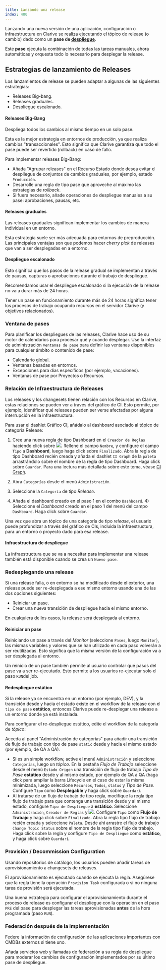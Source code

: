 ```yaml
---
title: Lanzando una release
index: 400
---
```


Lanzando una nueva versión de una aplicación, configuración o infraestructura en Clarive se realiza ejecutando el tópico
de release (o cambio) dado como un **pase de [despliegue](/guide/deployment)**.

Este **pase** ejecuta la combinación de todas las tareas manuales, ahora automáticas y orquesta todo lo necesario para
desplegar la release.

## Estrategias de lanzamiento de Releases

Los lanzamientos de release se pueden adaptar a algunas de las siguientes estrategias:

- Releases Big-bang.
- Releases graduales.
- Despliegue escalonado.

#### Releases Big-Bang

Despliega todos los cambios al mismo tiempo en un solo pase.

Esta es la mejor estrategia en entornos de producción, ya que realiza cambios "transaccionales". Esto significa que
Clarive garantiza que todo el pase puede ser revertido (rollback) en caso de fallo.

Para implementar releases Big-Bang:

- Añada "Agrupar releases" en el Recurso Estado donde desea evitar el despliegue de conjuntos de cambios graduales, por
  ejemplo, estado `Producción`.
- Desarrolle una regla de tipo pase que aproveche al máximo las estrategias de *rollback*.
- Si fuera necesario, añade operaciones de despliegue manuales a su pase: aprobaciones, pausas, etc.

#### Releases graduales

Las releases graduales significan implementar los cambios de manera individual en un entorno.

Esta estrategia suele ser más adecuada para entornos de preproducción. Las principales ventajas son que podemos hacer
*cherry pick* de releases que van a ser desplegadas en a entorno.

#### Despliegue escalonado

Esto significa que los pasos de la release gradual se implementan a través de pausas, capturas o aprobaciones durante el
trabajo de despliegue.

Recomendamos usar el despliegue escalonado si la ejecución de la release no va a durar más de 24 horas.

Tener un pase en funcionamiento durante más de 24 horas significa tener los procesos de trabajo ocupando recursos en el
servidor Clarive (y objetivos relacionados).

### Ventana de pases

Para planificar los despliegues de las releases, Clarive hace uso de su motor de calendarios para procesar qué y cuando
desplegar. Use la interfaz de administración `Ventanas de pase` para definir las ventanas disponibles para cualquier
ámbito o contenido de pase:

- Calendario global.
- Ventanas basadas en entornos.
- Excepciones para días específicos (por ejemplo, vacaciones).
- Ventanas de pase por Proyectos o Recursos.

### Relación de Infraestructura de Releases

Los releases y los changesets tienen relación con los Recursos en Clarive, estas relaciones se pueden ver a través del
gráfico de CI. Esto permite, por ejemplo, identificar qué releases pueden ser verse afectadas por alguna interrupción en
la infraestructura.

Para usar el dashlet Gráfico CI, añádalo al dashboard asociado al tópico de categoría Release:

1) Cree una nueva regla de tipo Dashboard en el `Creador de Reglas` haciendo click sobre ![](/static/images/icons/add.svg). Rellene el campo `Nombre`, y configure el campo `Tipo` a **Dashboard**, luego
haga click sobre `Finalizado`. Abra la regla de tipo Dashboard recién creada y añada el dashlet `CI Graph` de la
`paleta` arrastrándolo sobre el nombre de la regla de tipo Dashboard. Haga click sobre `Guardar`.  Para una lectura más
detallada sobre este tema, véase [CI Graph](/rules/palette/dashlets/ci-graph).

2) Abra `Categorías` desde el menú `Administración`.

3) Seleccione la `Categoría` de tipo *Release*.

4) Añada el dashboard creado en el paso 1 en el combo `Dashboard`.  4) Seleccione el *Dashboard* creado en el paso 1 del
menú del campo `Dashboard`. Haga click sobre `Guardar`.

Una vez que abra un tópico de una categoría de tipo *release*, el usuario puede profundizar a través del gráfico de CIs,
incluida la infraestructura, para un entorno o proyecto dado para esa release.

#### Infraestructura de despliegue

La infraestructura que se va a necesitar para implementar una release también está disponible cuando se crea un `Nuevo
pase`.

### Redesplegando una release

Si una release falla, o en entorno se ha modificado desde el exterior, una release puede ser re-desplegada a ese mismo
entorno usando una de las dos opciones siguientes:

- Reiniciar un pase.
- Crear una nueva transición de despliegue hacia el mismo entorno.

En cualquiera de los casos, la release será desplegada al entorno.

#### Reiniciar un pase

Reiniciando un pase a través del *Monitor* (seleccione `Pases`, luego `Monitor`), las mismas variables y valores que se
han utilizado en cada paso volverán a ser reutilizadas. Esto significa que la misma versión de la configuración va a ser
desplegada al entorno.

Un reinicio de un pase también permite al usuario controlar qué pasos del pase va a ser re-ejecutado. Esto permite a los
usuarios re-ejecutar solo el paso `RUN`del job.

#### Redespliegue estático

Si la release ya se encuentra en un entorno (por ejemplo, DEV), y la transición desde y hacia el estado existe en el
workflow de la release con el `tipo de pase` **estático**, entonces Clarive puede re-desplegar una release a un entorno
donde ya está instalada.

Para configurar el re-despliegue estático, edite el workflow de la categoría de *tópico*:

Acceda al panel "Administración de categorías" para añadir una transición de flujo de trabajo con tipo de pase `static`
desde y hacia el mismo estado (por ejemplo, de QA a QA).

- Si es un simple workflow, active el menú `Administración` y seleccione `Categorías`, luego un *tópico*. En la pestaña
  *Flujo de Trabajo* seleccione desde el menú `Estado Origen` una transición de flujo de trabajo *Tipo de Pase*
**estático** desde y al mismo estado, por ejemplo de QA a QA (haga click para ampliar la barra Lifecycle en el caso de
estar la misma minimizada, luego seleccione `Recursos`, `Todos`, `status` y *Tipo de Pase*. Configure `Tipo` como
**Desplegable** y haga click sobre `Guardar`).
- Al tratarse de un flujo de trabajo de tipo regla, modifique la regla tipo flujo de trabajo para que contenga una
  transición desde y al mismo estado, configure `Tipo de Despliegue` a **estático**. Seleccione `Administración`,
`Creador de Reglas` y ![](/static/images/icons/add.svg).  Configure `Tipo` como **Flujo de Trabajo** y haga
click sobre `Finalizado`. Abra la regla tipo flujo de trabajo recién creada y seleccione `Paleta`. Desde ahí arrastre el
flujo de trabajo `Change Topic Status` sobre el nombre de la regla tipo flujo de trabajo. Haga click sobre la regla
y configure `Tipo de Despliegue` como **estático**, y haga click sobre `Guardar`).

### Provisión / Decommission Configuration

Usando repositorios de catálogo, los usuarios pueden añadir tareas de aprovisionamiento a changesets de releases.

El aprovisionamiento es ejecutado cuando se ejecuta la regla. Asegúrese que la regla tiene la operación `Provision Task`
configurada o si no ninguna tarea de provisión será ejecutada.

Una buena estrategia para configurar el aprovisionamiento durante el proceso de release es configurar el despliegue con
la operación en el paso `PRE` del pase para desplegar las tareas aprovisionadas **antes** de la hora programada (paso
`RUN`).

### Federación después de la implementación

Federe la información de configuración de las aplicaciones importantes con CMDBs externos si tiene uno.

Añada servicios web y llamadas de federación a su regla de despliegue para moderar los cambios de configuración
implementados por su último pase de despliegue.
